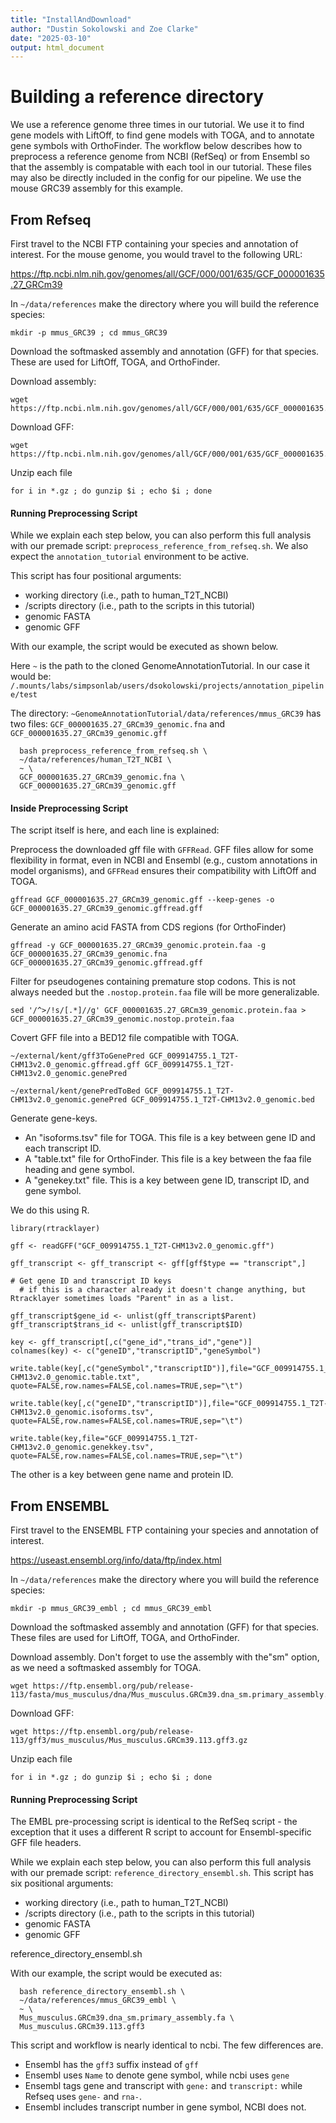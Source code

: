 ```yaml
---
title: "InstallAndDownload"
author: "Dustin Sokolowski and Zoe Clarke"
date: "2025-03-10"
output: html_document
---
```


# Building a reference directory

We use a reference genome three times in our tutorial. We use it to find gene models with LiftOff, to find gene models with TOGA, and to annotate gene symbols with OrthoFinder. The workflow below describes how to preprocess a reference genome from NCBI (RefSeq) or from Ensembl so that the assembly is compatable with each tool in our tutorial. These files may also be directly included in the config for our pipeline. We use the mouse GRC39 assembly for this example.

## From Refseq

First travel to the NCBI FTP containing your species and annotation of interest. For the mouse genome, you would travel to the following URL:

https://ftp.ncbi.nlm.nih.gov/genomes/all/GCF/000/001/635/GCF_000001635.27_GRCm39

In `~/data/references` make the directory where you will build the reference species:

```
mkdir -p mmus_GRC39 ; cd mmus_GRC39
```

Download the softmasked assembly and annotation (GFF) for that species. These are used for LiftOff, TOGA, and OrthoFinder.

Download assembly:

```
wget https://ftp.ncbi.nlm.nih.gov/genomes/all/GCF/000/001/635/GCF_000001635.27_GRCm39/GCF_000001635.27_GRCm39_genomic.fna.gz
```

Download GFF:

```
wget https://ftp.ncbi.nlm.nih.gov/genomes/all/GCF/000/001/635/GCF_000001635.27_GRCm39/GCF_000001635.27_GRCm39_genomic.gff.gz
```

Unzip each file

```
for i in *.gz ; do gunzip $i ; echo $i ; done
```

#### Running Preprocessing Script

While we explain each step below, you can also perform this full analysis with our premade script:
`preprocess_reference_from_refseq.sh`. We also expect the `annotation_tutorial` environment to be active.

This script has four positional arguments:

- working directory (i.e., path to human_T2T_NCBI)
- /scripts directory (i.e., path to the scripts in this tutorial)
- genomic FASTA
- genomic GFF

With our example, the script would be executed as shown below.

Here `~` is the path to the cloned GenomeAnnotationTutorial. In our case it would be:
`/.mounts/labs/simpsonlab/users/dsokolowski/projects/annotation_pipeline/test`

The directory: `~GenomeAnnotationTutorial/data/references/mmus_GRC39` has two files:
`GCF_000001635.27_GRCm39_genomic.fna` and `GCF_000001635.27_GRCm39_genomic.gff`

```
  bash preprocess_reference_from_refseq.sh \
  ~/data/references/human_T2T_NCBI \
  ~ \
  GCF_000001635.27_GRCm39_genomic.fna \
  GCF_000001635.27_GRCm39_genomic.gff
```

#### Inside Preprocessing Script 

The script itself is here, and each line is explained:

Preprocess the downloaded gff file with `GFFRead`. GFF files allow for some flexibility in format, even in NCBI and Ensembl (e.g., custom annotations in model organisms), and `GFFRead` ensures their compatibility with LiftOff and TOGA.

```
gffread GCF_000001635.27_GRCm39_genomic.gff --keep-genes -o GCF_000001635.27_GRCm39_genomic.gffread.gff
```

Generate an amino acid FASTA from CDS regions (for OrthoFinder)

```
gffread -y GCF_000001635.27_GRCm39_genomic.protein.faa -g GCF_000001635.27_GRCm39_genomic.fna GCF_000001635.27_GRCm39_genomic.gffread.gff
```

Filter for pseudogenes containing premature stop codons. This is not always needed but the `.nostop.protein.faa` file will be more generalizable.

```
sed '/^>/!s/[.*]//g' GCF_000001635.27_GRCm39_genomic.protein.faa > GCF_000001635.27_GRCm39_genomic.nostop.protein.faa 
```

Covert GFF file into a BED12 file compatible with TOGA.

```
~/external/kent/gff3ToGenePred GCF_009914755.1_T2T-CHM13v2.0_genomic.gffread.gff GCF_009914755.1_T2T-CHM13v2.0_genomic.genePred

~/external/kent/genePredToBed GCF_009914755.1_T2T-CHM13v2.0_genomic.genePred GCF_009914755.1_T2T-CHM13v2.0_genomic.bed
```

Generate gene-keys.

* An "isoforms.tsv" file for TOGA. This file is a key between gene ID and each transcript ID.
* A "table.txt" file for OrthoFinder. This file is a key between the faa file heading and gene symbol.
* A "genekey.txt" file. This is a key between gene ID, transcript ID, and gene symbol.

We do this using R.

```
library(rtracklayer)

gff <- readGFF("GCF_009914755.1_T2T-CHM13v2.0_genomic.gff")

gff_transcript <- gff_transcript <- gff[gff$type == "transcript",]

# Get gene ID and transcript ID keys
  # if this is a character already it doesn't change anything, but Rtracklayer sometimes loads "Parent" in as a list.

gff_transcript$gene_id <- unlist(gff_transcript$Parent)
gff_transcript$trans_id <- unlist(gff_transcript$ID)

key <- gff_transcript[,c("gene_id","trans_id","gene")]
colnames(key) <- c("geneID","transcriptID","geneSymbol")

write.table(key[,c("geneSymbol","transcriptID")],file="GCF_009914755.1_T2T-CHM13v2.0_genomic.table.txt",
quote=FALSE,row.names=FALSE,col.names=TRUE,sep="\t")

write.table(key[,c("geneID","transcriptID")],file="GCF_009914755.1_T2T-CHM13v2.0_genomic.isoforms.tsv",
quote=FALSE,row.names=FALSE,col.names=TRUE,sep="\t")

write.table(key,file="GCF_009914755.1_T2T-CHM13v2.0_genomic.genekkey.tsv",
quote=FALSE,row.names=FALSE,col.names=TRUE,sep="\t")
```

The other is a key between gene name and protein ID.


## From ENSEMBL

First travel to the ENSEMBL FTP containing your species and annotation of interest.

https://useast.ensembl.org/info/data/ftp/index.html

In `~/data/references` make the directory where you will build the reference species:

```
mkdir -p mmus_GRC39_embl ; cd mmus_GRC39_embl
```

Download the softmasked assembly and annotation (GFF) for that species. These files are used for LiftOff, TOGA, and OrthoFinder.

Download assembly. Don't forget to use the assembly with the"sm" option, as we need a softmasked assembly for TOGA.

```
wget https://ftp.ensembl.org/pub/release-113/fasta/mus_musculus/dna/Mus_musculus.GRCm39.dna_sm.primary_assembly.fa.gz
```

Download GFF:

```
wget https://ftp.ensembl.org/pub/release-113/gff3/mus_musculus/Mus_musculus.GRCm39.113.gff3.gz
```

Unzip each file

```
for i in *.gz ; do gunzip $i ; echo $i ; done
```

#### Running Preprocessing Script

The EMBL pre-processing script is identical to the RefSeq script - the exception that it uses a different R script to account for Ensembl-specific GFF file headers.

While we explain each step below, you can also perform this full analysis with our premade script:
`reference_directory_ensembl.sh`. 
This script has six positional arguments:

- working directory (i.e., path to human_T2T_NCBI)
- /scripts directory (i.e., path to the scripts in this tutorial)
- genomic FASTA
- genomic GFF

reference_directory_ensembl.sh 

With our example, the script would be executed as:

```
  bash reference_directory_ensembl.sh \
  ~/data/references/mmus_GRC39_embl \
  ~ \
  Mus_musculus.GRCm39.dna_sm.primary_assembly.fa \
  Mus_musculus.GRCm39.113.gff3
```
  
This script and workflow is nearly identical to ncbi. The few differences are.

* Ensembl has the `gff3` suffix instead of `gff`
* Ensembl uses `Name` to denote gene symbol, while ncbi uses `gene`
* Ensembl tags gene and transcript with `gene:` and `transcript:` while Refseq uses `gene-` and `rna-`.
* Ensembl includes transcript number in gene symbol, NCBI does not.
